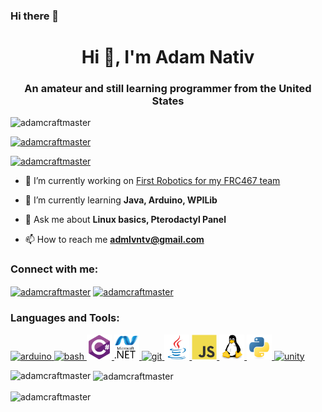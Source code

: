### Hi there 👋

<!--
**AdamCraftmaster/AdamCraftmaster** is a ✨ _special_ ✨ repository because its `README.md` (this file) appears on your GitHub profile.

Here are some ideas to get you started:

- 🔭 I’m currently working on ...
- 🌱 I’m currently learning ...
- 👯 I’m looking to collaborate on ...
- 🤔 I’m looking for help with ...
- 💬 Ask me about ...
- 📫 How to reach me: ...
- 😄 Pronouns: ...
- ⚡ Fun fact: ...
-->
<h1 align="center">Hi 👋, I'm Adam Nativ</h1>
<h3 align="center">An amateur and still learning programmer from the United States</h3>

<p align="left"> <img src="https://komarev.com/ghpvc/?username=adamcraftmaster&label=Profile%20views&color=0e75b6&style=flat" alt="adamcraftmaster" /> </p>

<p align="left"> <a href="https://github.com/ryo-ma/github-profile-trophy"><img src="https://github-profile-trophy.vercel.app/?username=adamcraftmaster" alt="adamcraftmaster" /></a> </p>

<p align="left"> <a href="https://twitter.com/adamcraftmaster" target="blank"><img src="https://img.shields.io/twitter/follow/adamcraftmaster?logo=twitter&style=for-the-badge" alt="adamcraftmaster" /></a> </p>

- 🔭 I’m currently working on [First Robotics for my FRC467 team](https://github.com/team467/Robot-Competition)

- 🌱 I’m currently learning **Java, Arduino, WPILib**

- 💬 Ask me about **Linux basics, Pterodactyl Panel**

- 📫 How to reach me **admlvntv@gmail.com**

<h3 align="left">Connect with me:</h3>
<p align="left">
<a href="https://twitter.com/adamcraftmaster" target="blank"><img align="center" src="https://raw.githubusercontent.com/rahuldkjain/github-profile-readme-generator/master/src/images/icons/Social/twitter.svg" alt="adamcraftmaster" height="30" width="40" /></a>
<a href="https://stackoverflow.com/users/adamcraftmaster" target="blank"><img align="center" src="https://raw.githubusercontent.com/rahuldkjain/github-profile-readme-generator/master/src/images/icons/Social/stack-overflow.svg" alt="adamcraftmaster" height="30" width="40" /></a>
</p>

<h3 align="left">Languages and Tools:</h3>
<p align="left"> <a href="https://www.arduino.cc/" target="_blank"> <img src="https://cdn.worldvectorlogo.com/logos/arduino-1.svg" alt="arduino" width="40" height="40"/> </a> <a href="https://www.gnu.org/software/bash/" target="_blank"> <img src="https://www.vectorlogo.zone/logos/gnu_bash/gnu_bash-icon.svg" alt="bash" width="40" height="40"/> </a> <a href="https://www.w3schools.com/cs/" target="_blank"> <img src="https://raw.githubusercontent.com/devicons/devicon/master/icons/csharp/csharp-original.svg" alt="csharp" width="40" height="40"/> </a> <a href="https://dotnet.microsoft.com/" target="_blank"> <img src="https://raw.githubusercontent.com/devicons/devicon/master/icons/dot-net/dot-net-original-wordmark.svg" alt="dotnet" width="40" height="40"/> </a> <a href="https://git-scm.com/" target="_blank"> <img src="https://www.vectorlogo.zone/logos/git-scm/git-scm-icon.svg" alt="git" width="40" height="40"/> </a> <a href="https://www.java.com" target="_blank"> <img src="https://raw.githubusercontent.com/devicons/devicon/master/icons/java/java-original.svg" alt="java" width="40" height="40"/> </a> <a href="https://developer.mozilla.org/en-US/docs/Web/JavaScript" target="_blank"> <img src="https://raw.githubusercontent.com/devicons/devicon/master/icons/javascript/javascript-original.svg" alt="javascript" width="40" height="40"/> </a> <a href="https://www.linux.org/" target="_blank"> <img src="https://raw.githubusercontent.com/devicons/devicon/master/icons/linux/linux-original.svg" alt="linux" width="40" height="40"/> </a> <a href="https://www.python.org" target="_blank"> <img src="https://raw.githubusercontent.com/devicons/devicon/master/icons/python/python-original.svg" alt="python" width="40" height="40"/> </a> <a href="https://unity.com/" target="_blank"> <img src="https://www.vectorlogo.zone/logos/unity3d/unity3d-icon.svg" alt="unity" width="40" height="40"/> </a> </p>

<p><img align="left" src="https://github-readme-stats.vercel.app/api/top-langs?username=adamcraftmaster&show_icons=true&locale=en&layout=compact" alt="adamcraftmaster" /></p>

<p>&nbsp;<img align="center" src="https://github-readme-stats.vercel.app/api?username=adamcraftmaster&show_icons=true&locale=en" alt="adamcraftmaster" /></p>

<p><img align="center" src="https://github-readme-streak-stats.herokuapp.com/?user=adamcraftmaster&" alt="adamcraftmaster" /></p>
